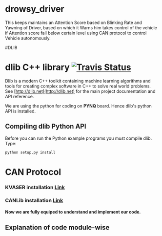 # drowsy_driver
This keeps maintains an Attention Score based on Blinking Rate and Yawning of Driver, based on which it Warns him takes control of the vehicle if Attention score fall below certain level using CAN protocol to control Vehicle autonomously. 


#DLIB


# dlib C++ library [![Travis Status](https://travis-ci.org/davisking/dlib.svg?branch=master)](https://travis-ci.org/davisking/dlib)

Dlib is a modern C++ toolkit containing machine learning algorithms and tools for creating complex software in C++ to solve real world problems. See [http://dlib.net](http://dlib.net) for the main project documentation and API reference.

We are using the python for coding on **PYNQ** board. Hence dlib's python API is installed.


## Compiling dlib Python API

Before you can run the Python example programs you must compile dlib. Type:

```bash
python setup.py install
```


# CAN Protocol 
###  KVASER installation [Link](https://www.kvaser.com/linux-drivers-and-sdk/)

### CANLib installation [Link](https://www.youtube.com/watch?v=Gz-lIVIU7ys&feature=youtu.be)
 

#### Now we are fully equiped to understand and implement our code.

## Explanation of code module-wise








